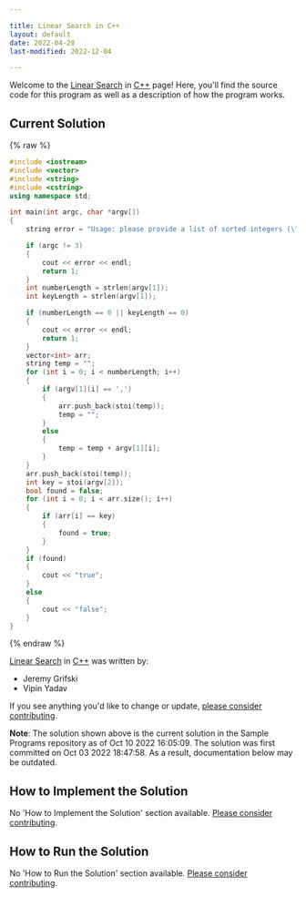 ```yaml
---

title: Linear Search in C++
layout: default
date: 2022-04-28
last-modified: 2022-12-04

---
```


Welcome to the [Linear Search](https://sampleprograms.io/projects/linear-search) in [C++](https://sampleprograms.io/languages/c-plus-plus) page! Here, you'll find the source code for this program as well as a description of how the program works.

## Current Solution

{% raw %}

```c++
#include <iostream>
#include <vector>
#include <string>
#include <cstring>
using namespace std;

int main(int argc, char *argv[])
{
    string error = "Usage: please provide a list of sorted integers (\"1, 4, 5, 11, 12\") and the integer to find (\"11\")";

    if (argc != 3)
    {
        cout << error << endl;
        return 1;
    }
    int numberLength = strlen(argv[1]);
    int keyLength = strlen(argv[1]);

    if (numberLength == 0 || keyLength == 0)
    {
        cout << error << endl;
        return 1;
    }
    vector<int> arr;
    string temp = "";
    for (int i = 0; i < numberLength; i++)
    {
        if (argv[1][i] == ',')
        {
            arr.push_back(stoi(temp));
            temp = "";
        }
        else
        {
            temp = temp + argv[1][i];
        }
    }
    arr.push_back(stoi(temp));
    int key = stoi(argv[2]);
    bool found = false;
    for (int i = 0; i < arr.size(); i++)
    {
        if (arr[i] == key)
        {
            found = true;
        }
    }
    if (found)
    {
        cout << "true";
    }
    else
    {
        cout << "false";
    }
}
```

{% endraw %}

[Linear Search](https://sampleprograms.io/projects/linear-search) in [C++](https://sampleprograms.io/languages/c-plus-plus) was written by:

- Jeremy Grifski
- Vipin Yadav

If you see anything you'd like to change or update, [please consider contributing](https://github.com/TheRenegadeCoder/sample-programs).

**Note**: The solution shown above is the current solution in the Sample Programs repository as of Oct 10 2022 16:05:09. The solution was first committed on Oct 03 2022 18:47:58. As a result, documentation below may be outdated.

## How to Implement the Solution

No 'How to Implement the Solution' section available. [Please consider contributing](https://github.com/TheRenegadeCoder/sample-programs-website).

## How to Run the Solution

No 'How to Run the Solution' section available. [Please consider contributing](https://github.com/TheRenegadeCoder/sample-programs-website).
